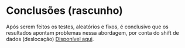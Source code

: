 # Conclusões (rascunho)

Após serem feitos os testes, aleatórios e fixos, é conclusivo que os resultados apontam problemas nessa abordagem, por conta do shift de dados (deslocação) [Disponível aqui](./shiftDeDados.md).